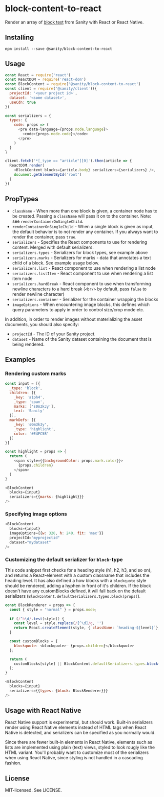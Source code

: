 # block-content-to-react

Render an array of [block text](https://www.sanity.io/docs/schema-types/block-type) from Sanity with React or React Native.

## Installing

```
npm install --save @sanity/block-content-to-react
```

## Usage

```js
const React = require('react')
const ReactDOM = require('react-dom')
const BlockContent = require('@sanity/block-content-to-react')
const client = require('@sanity/client')({
  projectId: '<your project id>',
  dataset: '<some dataset>',
  useCdn: true
})

const serializers = {
  types: {
    code: props => (
      <pre data-language={props.node.language}>
        <code>{props.node.code}</code>
      </pre>
    )
  }
}

client.fetch('*[_type == "article"][0]').then(article => {
  ReactDOM.render(
    <BlockContent blocks={article.body} serializers={serializers} />,
    document.getElementById('root')
  )
})
```

## PropTypes

- `className` - When more than one block is given, a container node has to be created. Passing a `className` will pass it on to the container. Note: see `renderContainerOnSingleChild`.
- `renderContainerOnSingleChild` - When a single block is given as input, the default behavior is to not render any container. If you always want to render the container, pass `true`.
- `serializers` - Specifies the React components to use for rendering content. Merged with default serializers.
- `serializers.types` - Serializers for block types, see example above
- `serializers.marks` - Serializers for marks - data that annotates a text child of a block. See example usage below.
- `serializers.list` - React component to use when rendering a list node
- `serializers.listItem` - React component to use when rendering a list item node
- `serializers.hardBreak` - React component to use when transforming newline characters to a hard break (`<br/>` by default, pass `false` to render newline character)
- `serializers.container` - Serializer for the container wrapping the blocks
- `imageOptions` - When encountering image blocks, this defines which query parameters to apply in order to control size/crop mode etc.

In addition, in order to render images without materializing the asset documents, you should also specify:

- `projectId` - The ID of your Sanity project.
- `dataset` - Name of the Sanity dataset containing the document that is being rendered.

## Examples

### Rendering custom marks

```js
const input = [{
  _type: 'block',
  children: [{
    _key: 'a1ph4',
    _type: 'span',
    marks: ['s0m3k3y'],
    text: 'Sanity'
  }],
  markDefs: [{
    _key: 's0m3k3y',
    _type: 'highlight',
    color: '#E4FC5B'
  }]
}]

const highlight = props => {
  return (
    <span style={{backgroundColor: props.mark.color}}>
      {props.children}
    </span>
  )
}

<BlockContent
  blocks={input}
  serializers={{marks: {highlight}}}
/>
```

### Specifying image options

```js
<BlockContent
  blocks={input}
  imageOptions={{w: 320, h: 240, fit: 'max'}}
  projectId="myprojectid"
  dataset="mydataset"
/>
```

### Customizing the default serializer for `block`-type

This code snippet first checks for a heading style (h1, h2, h3, and so on), and returns a React-element with a custom classname that includes the heading level. It has also defined a how blocks with a `blockquote` style should be rendered, adding a hyphen in front of it's children. If the block doesn't have any customBlocks defined, it will fall back on the default serializers (`BlockContent.defaultSerializers.types.block(props)`).

```js
const BlockRenderer = props => {
  const { style = "normal" } = props.node;
  
  if (/^h\d/.test(style)) {
    const level = style.replace(/[^\d]/g, '')
    return React.createElement(style, { className: `heading-${level}`}, props.children)
  }

  const customBlocks = {
    blockquote: <blockquote>– {props.children}</blockquote>
  };

  return (
    customBlocks[style] || BlockContent.defaultSerializers.types.block(props)
  );
}

<BlockContent
  blocks={input}
  serializers={{types: {block: BlockRenderer}}}
/>
```

## Usage with React Native

React Native support is experimental, but should work. Built-in serializers render using React Native elements instead of HTML tags when React Native is detected, and serializers can be specified as you normally would.

Since there are fewer built-in elements in React Native, elements such as lists are implemented using plain (text) views, styled to look rougly like the HTML variant. You'll probably want to customize most of the serializers when using React Native, since styling is not handled in a cascading fashion.

## License

MIT-licensed. See LICENSE.
